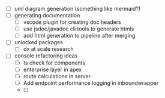 - [ ] uml diagram generation (something like mermaid?)
- [ ] generating documentation
	- [ ] vscode plugin for creating doc headers
	- [ ] use jsdoc/javadoc cli tools to generate htmls
	- [ ] add html generation to pipeline after merging
- [ ] unlocked packages
	- [ ] dx at scale research
- [ ] console refactoring ideas
	- [ ] ts check for components
	- [ ] enterprise layer in apex
	- [ ] route calculations in server
	- [ ] Add endpoint performance logging in inboundwrapper
	- [ ] 